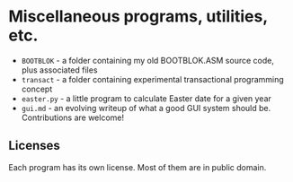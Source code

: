 # Miscellaneous programs, utilities, etc.

* `BOOTBLOK`  - a folder containing my old BOOTBLOK.ASM source code, plus associated files
* `transact`  - a folder containing experimental transactional programming concept
* `easter.py` - a little program to calculate Easter date for a given year
* `gui.md`    - an evolving writeup of what a good GUI system should be. Contributions are welcome!

## Licenses

Each program has its own license. Most of them are in public domain.
